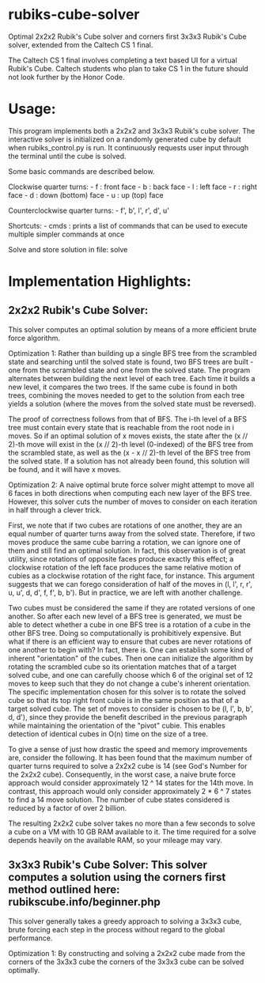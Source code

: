 # rubiks-cube-solver
Optimal 2x2x2 Rubik's Cube solver and corners first 3x3x3 Rubik's Cube solver, extended from the Caltech CS 1 final. 

The Caltech CS 1 final involves completing a text based UI for a virtual Rubik's Cube. Caltech students who plan to take CS 1 in the future should not look further by the Honor Code.

# Usage:

This program implements both a 2x2x2 and 3x3x3 Rubik's cube solver. The interactive solver is initialized on a randomly generated cube by default when rubiks_control.py is run. It continuously requests user input through the terminal until the cube is solved.

Some basic commands are described below.

Clockwise quarter turns:
    - f : front face
    - b : back face
    - l : left face
    - r : right face
    - d : down (bottom) face
    - u : up (top) face

Counterclockwise quarter turns:
    - f', b', l', r', d', u'

Shortcuts:
    - cmds : prints a list of commands that can be used to execute multiple
             simpler commands at once

Solve and store solution in file: solve <filename>


# Implementation Highlights:

## 2x2x2 Rubik's Cube Solver: 

This solver computes an optimal solution by means of a more efficient brute force algorithm.

Optimization 1:
Rather than building up a single BFS tree from the scrambled state and searching until the solved state is found, two BFS trees are built - one from the scrambled state and one from the solved state. The program alternates between building the next level of each tree. Each time it builds a new level, it compares the two trees. If the same cube is found in both trees, combining the moves needed to get to the solution from each tree yields a solution (where the moves from the solved state must be reversed).

The proof of correctness follows from that of BFS. The i-th level of a BFS tree must contain every state that is reachable from the root node in i moves. So if an optimal solution of x moves exists, the state after the (x // 2)-th move will exist in the (x // 2)-th level (0-indexed) of the BFS tree from the scrambled state, as well as the (x - x // 2)-th level of the BFS tree from the solved state. If a solution has not already been found, this solution will be found, and it will have x moves.

Optimization 2:
A naive optimal brute force solver might attempt to move all 6 faces in both directions when computing each new layer of the BFS tree. However, this solver
cuts the number of moves to consider on each iteration in half through a clever trick.

First, we note that if two cubes are rotations of one another, they are an equal number of quarter turns away from the solved state. Therefore, if two moves produce the same cube barring a rotation, we can ignore one of them and still find an optimal solution. In fact, this observation is of great utility, since rotations of opposite faces produce exactly this effect; a clockwise rotation of the left face produces the same relative motion of cubies as a clockwise rotation of the right face, for instance. This argument suggests that we can forego consideration of half of the moves in (l, l', r, r', u, u', d, d', f, f', b, b'). But in practice, we are left with another challenge.

Two cubes must be considered the same if they are rotated versions of one another. So after each new level of a BFS tree is generated, we must be able to detect whether a cube in one BFS tree is a rotation of a cube in the other BFS tree. Doing so computationally is prohibitively expensive. But what if there is an efficient way to ensure that cubes are never rotations of one another to begin with? In fact, there is. One can establish some kind of inherent "orientation" of the cubes. Then one can initialize the algorithm by rotating the scrambled cube so its orientation matches that of a target solved cube, and one can carefully choose which 6 of the original set of 12 moves to keep such that they do not change a cube's inherent orientation. The specific implementation chosen for this solver is to rotate the solved cube so that its top right front cubie is in the same position as that of a target solved cube. The set of moves to consider is chosen to be (l, l', b, b', d, d'), since they provide the benefit described in the previous paragraph while maintaining the orientation of the "pivot" cubie. This enables detection of identical cubes in O(n) time on the size of a tree.

To give a sense of just how drastic the speed and memory improvements are, consider the following. It has been found that the maximum number of quarter turns required to solve a 2x2x2 cube is 14 (see God's Number for the 2x2x2 cube). Consequently, in the worst case, a naive brute force approach would consider approximately 12 ^ 14 states for the 14th move. In contrast, this approach would only consider approximately 2 * 6 ^ 7 states to find a 14 move solution. The number of cube states considered is reduced by a factor of over 2 billion.

The resulting 2x2x2 cube solver takes no more than a few seconds to solve a cube on a VM with 10 GB RAM available to it. The time required for a solve depends heavily on the available RAM, so your mileage may vary.

## 3x3x3 Rubik's Cube Solver: This solver computes a solution using the corners first method outlined here: rubikscube.info/beginner.php

This solver generally takes a greedy approach to solving a 3x3x3 cube, brute forcing each step in the process without regard to the global performance.

Optimization 1:
By constructing and solving a 2x2x2 cube made from the corners of the 3x3x3 cube the corners of the 3x3x3 cube can be solved optimally.
